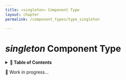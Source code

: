 ```yaml
---
title: «singleton» Component Type
layout: chapter
permalink: /component_types/type_singleton

---
```


*singleton* Component Type
==========================

<details>
<summary>
<strong>📖 Table of Contents</strong>
</summary>

  {{ "
<!-- vim-markdown-toc GitLab -->

<!-- vim-markdown-toc -->
       " | markdownify }}

</details>

🚧 Work in progress...
